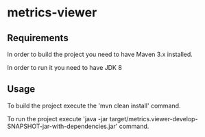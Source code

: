 # metrics-viewer

## Requirements
In order to build the project you need to have Maven 3.x installed.

In order to run it you need to have JDK 8

## Usage
To build the project execute the 'mvn clean install' command.

To run the project execute 'java -jar target/metrics.viewer-develop-SNAPSHOT-jar-with-dependencies.jar' command.
